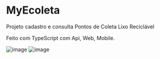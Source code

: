# MyEcoleta
Projeto cadastro e consulta Pontos de Coleta Lixo Reciclável 

Feito com TypeScript com Api, Web, Mobile.

![image](https://user-images.githubusercontent.com/57151930/219871332-6063e3e0-fd1c-40e3-a4da-e4bb6bffd753.png)
![image](https://user-images.githubusercontent.com/57151930/219871335-4e20e83e-af9a-4ff7-9627-bd1d7ec4c7a0.png)

